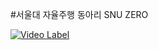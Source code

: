 #서울대 자율주행 동아리 SNU ZERO

[![Video Label](http://img.youtube.com/vi/EEYO5-M3jzM/0.jpg)](https://youtu.be/EEYO5-M3jzM)
